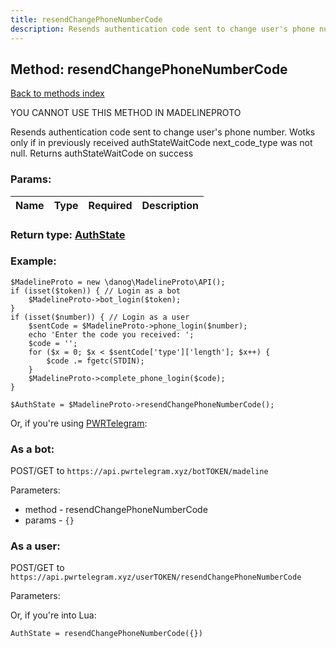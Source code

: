 ```yaml
---
title: resendChangePhoneNumberCode
description: Resends authentication code sent to change user's phone number. Wotks only if in previously received authStateWaitCode next_code_type was not null. Returns authStateWaitCode on success
---
```

## Method: resendChangePhoneNumberCode  
[Back to methods index](index.md)


YOU CANNOT USE THIS METHOD IN MADELINEPROTO


Resends authentication code sent to change user's phone number. Wotks only if in previously received authStateWaitCode next_code_type was not null. Returns authStateWaitCode on success

### Params:

| Name     |    Type       | Required | Description |
|----------|:-------------:|:--------:|------------:|


### Return type: [AuthState](../types/AuthState.md)

### Example:


```
$MadelineProto = new \danog\MadelineProto\API();
if (isset($token)) { // Login as a bot
    $MadelineProto->bot_login($token);
}
if (isset($number)) { // Login as a user
    $sentCode = $MadelineProto->phone_login($number);
    echo 'Enter the code you received: ';
    $code = '';
    for ($x = 0; $x < $sentCode['type']['length']; $x++) {
        $code .= fgetc(STDIN);
    }
    $MadelineProto->complete_phone_login($code);
}

$AuthState = $MadelineProto->resendChangePhoneNumberCode();
```

Or, if you're using [PWRTelegram](https://pwrtelegram.xyz):

### As a bot:

POST/GET to `https://api.pwrtelegram.xyz/botTOKEN/madeline`

Parameters:

* method - resendChangePhoneNumberCode
* params - `{}`



### As a user:

POST/GET to `https://api.pwrtelegram.xyz/userTOKEN/resendChangePhoneNumberCode`

Parameters:




Or, if you're into Lua:

```
AuthState = resendChangePhoneNumberCode({})
```

